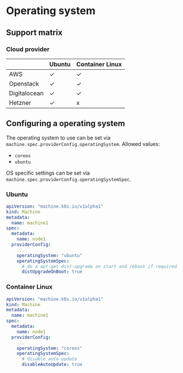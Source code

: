 # Operating system

## Support matrix

### Cloud provider

|   | Ubuntu | Container Linux |
|---|---|---|
| AWS | ✓ | ✓ |
| Openstack | ✓ | ✓  |
| Digitalocean  | ✓ | ✓ |
| Hetzner | ✓ | x |

## Configuring a operating system

The operating system to use can be set via `machine.spec.providerConfig.operatingSystem`.
Allowed values:
- `coreos`
- `ubuntu`

OS specific settings can be set via `machine.spec.providerConfig.operatingSystemSpec`.

### Ubuntu

```yaml
apiVersion: "machine.k8s.io/v1alpha1"
kind: Machine
metadata:
  name: machine1
spec:
  metadata:
    name: node1
  providerConfig:
    ...
    operatingSystem: "ubuntu"
    operatingSystemSpec:
      # do a apt-get dist-upgrade on start and reboot if required
      distUpgradeOnBoot: true
```

### Container Linux

```yaml
apiVersion: "machine.k8s.io/v1alpha1"
kind: Machine
metadata:
  name: machine1
spec:
  metadata:
    name: node1
  providerConfig:
    ...
    operatingSystem: "coreos"
    operatingSystemSpec:
      # disable auto update
      disableAutoUpdate: true
```
